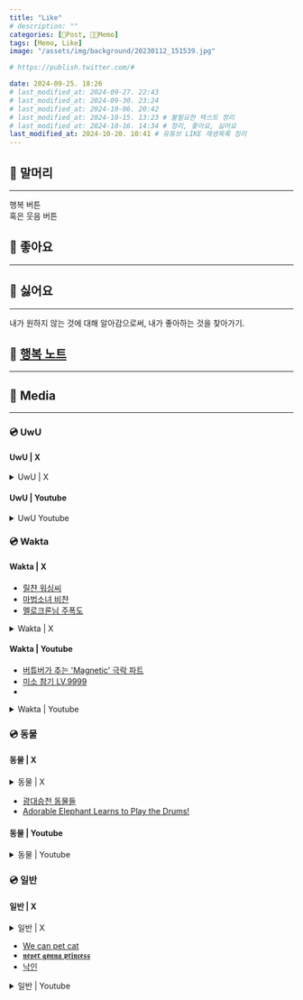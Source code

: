 ```yaml
---
title: "Like"
# description: ""
categories: [📀Post, 🍋‍🟩Memo]
tags: [Memo, Like]
image: "/assets/img/background/20230112_151539.jpg"

# https://publish.twitter.com/#

date: 2024-09-25. 18:26
# last_modified_at: 2024-09-27. 22:43
# last_modified_at: 2024-09-30. 23:24
# last_modified_at: 2024-10-06. 20:42
# last_modified_at: 2024-10-15. 13:23 # 불필요한 텍스트 정리
# last_modified_at: 2024-10-16. 14:34 # 정리, 좋아요, 싫어요
last_modified_at: 2024-10-20. 10:41 # 유튜브 LIKE 재생목록 정리
---
```


## 📀 말머리

---

행복 버튼  
혹은 웃음 버튼  

## 📀 좋아요

---

## 📀 싫어요

---

내가 원하지 않는 것에 대해 알아감으로써, 내가 좋아하는 것을 찾아가기.  

## 📀 [행복 노트](https://x.com/pitco_dew/status/1845465738641129535)

---

## 📀 Media

---

### 💿 UwU

#### UwU | X

<details>
	<summary>UwU | X</summary>

<blockquote class="twitter-tweet" data-media-max-width="720" data-lang="ko"><a href="https://twitter.com/ourloxeisgrxxt/status/1844069882071232930?ref_src=twsrc%5Etfw">아피미쿠 4컷</a></blockquote> <script async src="https://platform.twitter.com/widgets.js" charset="utf-8"></script>

<blockquote class="twitter-tweet" data-media-max-width="720" data-lang="ko"><a href="https://twitter.com/TopGyaru/status/1791713728422920473?ref_src=twsrc%5Etfw">World if we</a></blockquote> <script async src="https://platform.twitter.com/widgets.js" charset="utf-8"></script>

<blockquote class="twitter-tweet" data-media-max-width="720" data-lang="ko"><a href="https://twitter.com/kindcow__/status/1823234476602016033?ref_src=twsrc%5Etfw">빙과</a></blockquote> <script async src="https://platform.twitter.com/widgets.js" charset="utf-8"></script>

<blockquote class="twitter-tweet" data-media-max-width="720" data-lang="ko"><a href="https://twitter.com/1v9GG_/status/1809297679781855562?ref_src=twsrc%5Etfw">미니미 소나/그웬</a></blockquote> <script async src="https://platform.twitter.com/widgets.js" charset="utf-8"></script>

<blockquote class="twitter-tweet" data-media-max-width="720" data-lang="ko"><a href="https://twitter.com/yomooog/status/1812734381817205016?ref_src=twsrc%5Etfw">네코마타</a></a></blockquote> <script async src="https://platform.twitter.com/widgets.js" charset="utf-8"></script>

<blockquote class="twitter-tweet" data-media-max-width="720" data-lang="ko"><a href="https://twitter.com/nn161_9/status/1782726116320432446?ref_src=twsrc%5Etfw">니콜</a></blockquote> <script async src="https://platform.twitter.com/widgets.js" charset="utf-8"></script>

<blockquote class="twitter-tweet" data-media-max-width="720" data-lang="ko"><a href="https://twitter.com/RumblyF/status/1777038426946076704?ref_src=twsrc%5Etfw">짧은 애니메이션 스케치</a></blockquote> <script async src="https://platform.twitter.com/widgets.js" charset="utf-8"></script>

<blockquote class="twitter-tweet" data-media-max-width="720" data-lang="ko"><a href="https://twitter.com/yuumagurenooto/status/1692171607798923580?ref_src=twsrc%5Etfw">？？？？</a></blockquote> <script async src="https://platform.twitter.com/widgets.js" charset="utf-8"></script>

<blockquote class="twitter-tweet" data-media-max-width="720" data-lang="ko"><a href="https://twitter.com/arisu_archive/status/1656220719116849152?ref_src=twsrc%5Etfw">블루아카이브</a></blockquote> <script async src="https://platform.twitter.com/widgets.js" charset="utf-8"></script>

</details>

#### UwU | Youtube

<details>
	<summary>UwU Youtube</summary>

DJMAX RESPECT V Muse Dash DLC Trailer  
{% include embed/youtube.html id = "Ec-o7ADa0p8" %}
체인소맨 애니메이션 오프닝  
{% include embed/youtube.html id = "dFlDRhvM4L0" %}
GenshoYasuda  
{% include embed/youtube.html id = "rPRV0CIbitQ" %}
{% include embed/youtube.html id = "kHQCJDo_RzI" %}
{% include embed/youtube.html id = "UxHsGE0JCuw" %}
{% include embed/youtube.html id = "6aRD4Dc4jEM" %}
Uno  
{% include embed/youtube.html id = "T3bdwuYaTkk" %}
Huh?  
{% include embed/youtube.html id = "XbdPzCW-bnI" %}
ZZZ  
{% include embed/youtube.html id = "_xXIC96jXBQ" %}
{% include embed/youtube.html id = "hXxMoRT0dmo" %}
{% include embed/youtube.html id = "x9iege1KDck" %}
Digitalcircus  
{% include embed/youtube.html id = "eeh0lx9D6xA" %}
{% include embed/youtube.html id = "G23fRh_cMmk" %}
억꾸꾸가 아님을 신리쨩으로 증명  
{% include embed/youtube.html id = "lc-268zfKjw" %}

</details>

### 💿 Wakta

#### Wakta | X

- [릴챤 워싱씨](https://x.com/cocho224/status/1735709034085486894)
- [마법소녀 비챤](https://x.com/Nega_mannaz/status/1671896491047395329)
- [멜로크론님 주폭도](https://x.com/melochron/status/1670998635646177281)

<details>
	<summary>Wakta | X</summary>

<blockquote class="twitter-tweet" data-media-max-width="720" data-lang="ko"><a href="https://twitter.com/buck_0610/status/1656699566127976449?ref_src=twsrc%5Etfw">고개 까딱임</a></blockquote> <script async src="https://platform.twitter.com/widgets.js" charset="utf-8"></script>

<blockquote class="twitter-tweet" data-media-max-width="720" data-lang="ko"><a href="https://twitter.com/Abchimy__/status/1834858069144355204?ref_src=twsrc%5Etfw">마리</a></blockquote> <script async src="https://platform.twitter.com/widgets.js" charset="utf-8"></script>

<blockquote class="twitter-tweet" data-media-max-width="720" data-lang="ko"><a href="https://twitter.com/ch5danforwakta/status/1807043324068643248?ref_src=twsrc%5Etfw">미미짱짱세용과 티파니</a></blockquote> <script async src="https://platform.twitter.com/widgets.js" charset="utf-8"></script>

<blockquote class="twitter-tweet" data-media-max-width="720" data-lang="ko"><a href="https://twitter.com/dyubu0902/status/1740350296336028136?ref_src=twsrc%5Etfw">너에게 닿기를 - 베드엔딩</a></blockquote> <script async src="https://platform.twitter.com/widgets.js" charset="utf-8"></script>

<blockquote class="twitter-tweet" data-media-max-width="720" data-lang="ko"><a href="https://twitter.com/Hzip_001/status/1735288649930133602?ref_src=twsrc%5Etfw">ㅔ</a></blockquote> <script async src="https://platform.twitter.com/widgets.js" charset="utf-8"></script>

<blockquote class="twitter-tweet" data-media-max-width="720" data-lang="ko"><a href="https://twitter.com/dyubu0902/status/1737761292939821071?ref_src=twsrc%5Etfw">이세페 르르땅</a></blockquote> <script async src="https://platform.twitter.com/widgets.js" charset="utf-8"></script>

<blockquote class="twitter-tweet" data-media-max-width="720" data-lang="ko"><a href="https://twitter.com/swnchann/status/1707345849750306970?ref_src=twsrc%5Etfw">앙탈 르르땅</a></blockquote> <script async src="https://platform.twitter.com/widgets.js" charset="utf-8"></script>

<blockquote class="twitter-tweet" data-media-max-width="720" data-lang="ko"><a href="https://twitter.com/mkmk01092/status/1693080163687231976?ref_src=twsrc%5Etfw">분홍 르르땅</a></blockquote> <script async src="https://platform.twitter.com/widgets.js" charset="utf-8"></script>

<blockquote class="twitter-tweet" data-media-max-width="720" data-lang="ko"><a href="https://twitter.com/drr7518/status/1688904846135676930?ref_src=twsrc%5Etfw">여우였어 르르땅</a></blockquote> <script async src="https://platform.twitter.com/widgets.js" charset="utf-8"></script>

<blockquote class="twitter-tweet" data-media-max-width="720" data-lang="ko"><a href="https://twitter.com/dd_epari/status/1685296944900632577?ref_src=twsrc%5Etfw">확대 르르땅</a></blockquote> <script async src="https://platform.twitter.com/widgets.js" charset="utf-8"></script>

<blockquote class="twitter-tweet" data-media-max-width="720" data-lang="ko"><a href="https://twitter.com/jr_rixve/status/1640255759303970817?ref_src=twsrc%5Etfw">앙 르르땅</a></blockquote> <script async src="https://platform.twitter.com/widgets.js" charset="utf-8"></script>

<blockquote class="twitter-tweet" data-media-max-width="720" data-lang="ko"><a href="https://twitter.com/WAK_aci/status/1610678723325628416?ref_src=twsrc%5Etfw">토끼 르르땅</a></blockquote> <script async src="https://platform.twitter.com/widgets.js" charset="utf-8"></script>

<blockquote class="twitter-tweet" data-media-max-width="720" data-lang="ko"><a href="https://twitter.com/drr7518/status/1609320745074831361?ref_src=twsrc%5Etfw">드르륵 탁</a></blockquote> <script async src="https://platform.twitter.com/widgets.js" charset="utf-8"></script>

<blockquote class="twitter-tweet" data-media-max-width="720" data-lang="ko"><a href="https://twitter.com/lem_ming_/status/1604833431107833856?ref_src=twsrc%5Etfw">칭얼 르르땅</a></blockquote> <script async src="https://platform.twitter.com/widgets.js" charset="utf-8"></script>

<blockquote class="twitter-tweet" data-media-max-width="720" data-lang="ko"><a href="https://twitter.com/lem_ming_/status/1601158708641247232?ref_src=twsrc%5Etfw">쪽 콘르르</a></blockquote> <script async src="https://platform.twitter.com/widgets.js" charset="utf-8"></script>

<blockquote class="twitter-tweet" data-media-max-width="720" data-lang="ko"><a href="https://twitter.com/lem_ming_/status/1597575431754231809?ref_src=twsrc%5Etfw">냥냥펀치 르르땅</a></blockquote> <script async src="https://platform.twitter.com/widgets.js" charset="utf-8"></script>

<blockquote class="twitter-tweet" data-media-max-width="720" data-lang="ko"><a href="https://twitter.com/Nyong_wak/status/1529814456363995136?ref_src=twsrc%5Etfw">쾌녀 르르땅</a></blockquote> <script async src="https://platform.twitter.com/widgets.js" charset="utf-8"></script>

<blockquote class="twitter-tweet" data-media-max-width="720" data-lang="ko"><a href="https://twitter.com/canindaeyo/status/1673600024905928705?ref_src=twsrc%5Etfw">브이챤</a></blockquote> <script async src="https://platform.twitter.com/widgets.js" charset="utf-8"></script>

<blockquote class="twitter-tweet" data-media-max-width="720" data-lang="ko"><a href="https://twitter.com/plu_Vii_a/status/1596188612403818496?ref_src=twsrc%5Etfw">왕</a></blockquote> <script async src="https://platform.twitter.com/widgets.js" charset="utf-8"></script>

<blockquote class="twitter-tweet" data-media-max-width="720" data-lang="ko"><a href="https://twitter.com/seguZzangsegu/status/1692502799630971339?ref_src=twsrc%5Etfw">비상 볼빵빵</a></blockquote> <script async src="https://platform.twitter.com/widgets.js" charset="utf-8"></script>

<blockquote class="twitter-tweet" data-media-max-width="720" data-lang="ko"><a href="https://twitter.com/seguZzangsegu/status/1693276937626800335?ref_src=twsrc%5Etfw">홈파티</a></blockquote> <script async src="https://platform.twitter.com/widgets.js" charset="utf-8"></script>

<blockquote class="twitter-tweet" data-media-max-width="720" data-lang="ko"><a href="https://twitter.com/ff9910e/status/1723670261378257056?ref_src=twsrc%5Etfw">몸 꼬이는 르르땅</a></blockquote> <script async src="https://platform.twitter.com/widgets.js" charset="utf-8"></script>

<blockquote class="twitter-tweet" data-media-max-width="720" data-lang="ko"><a href="https://twitter.com/dd_epari/status/1725156673558392979?ref_src=twsrc%5Etfw">스시버거</a></blockquote> <script async src="https://platform.twitter.com/widgets.js" charset="utf-8"></script>

<blockquote class="twitter-tweet" data-media-max-width="720" data-lang="ko"><a href="https://twitter.com/dd_epari/status/1692872918467068135?ref_src=twsrc%5Etfw">참혹한 모습</a></blockquote> <script async src="https://platform.twitter.com/widgets.js" charset="utf-8"></script>

<blockquote class="twitter-tweet" data-media-max-width="720" data-lang="ko"><a href="https://twitter.com/sollog8__/status/1738187007720063082?ref_src=twsrc%5Etfw">카감</a></blockquote> <script async src="https://platform.twitter.com/widgets.js" charset="utf-8"></script>

<blockquote class="twitter-tweet" data-media-max-width="720" data-lang="ko"><a href="https://twitter.com/drr7518/status/1542861876358705153?ref_src=twsrc%5Etfw">고루시</a></blockquote> <script async src="https://platform.twitter.com/widgets.js" charset="utf-8"></script>

<blockquote class="twitter-tweet" data-media-max-width="720" data-lang="ko"><a href="https://twitter.com/i__ii_11/status/1707719338810360028?ref_src=twsrc%5Etfw">마법 숙녀</a></blockquote> <script async src="https://platform.twitter.com/widgets.js" charset="utf-8"></script>

</details>

#### Wakta | Youtube

- [버튜버가 추는 'Magnetic' 극락 파트](https://www.youtube.com/watch?v=_FOAijVo3_w)
- [미소 참기 LV.9999](https://www.youtube.com/watch?v=ajyEGw6hD_E)
- [](https://youtu.be/nunEtQM82fo?si=WVKRgHb8rSQdK8D2)

<details>
	<summary>Wakta | Youtube</summary>

오카네 고세구  
{% include embed/youtube.html id = "ofA-OwBfMVM" %}
HONEYPIE  
{% include embed/youtube.html id = "uAqe7OoksNM" %}
귀여운 두들댄스!  
{% include embed/youtube.html id = "YAWjX5TTgOk" %}
베란다즈의 인사법  
{% include embed/youtube.html id = "3dAp1PHvO2k" %}
마츠다 세이코 - 푸른산호초 cover  
{% include embed/youtube.html id = "d2c9Q9HCGaQ" %}
갈 땐 가더라도 담배 한 대 정도는 괜찮잖아?  
{% include embed/youtube.html id = "PAmPrZHWwcY" %}
비챤님이랑 스근하게 맞담하기  
{% include embed/youtube.html id = "KiFfbTO1Kak" %}
이세돌 피코파크 합방  
{% include embed/youtube.html id = "hByavt7X52E" %}
또 시작이네  
{% include embed/youtube.html id = "wXeX8-N_kY0" %}
밖에서 자기도 모르게 내수 용어를 쓰는 메보즈  
{% include embed/youtube.html id = "mTe94pi2V44" %}
아이네식 경멸 표정  
{% include embed/youtube.html id = "MO0OA0Xg53Y" %}
목소리 갑자기 바뀌는 르르땅  
{% include embed/youtube.html id = "MN5CSuZQ-Co" %}
역대급 주랄  
{% include embed/youtube.html id = "0Wt9R4JwPMg" %}
닥쳐 사랑해  
{% include embed/youtube.html id = "YEHGfqquWqc" %}
흠르르  
{% include embed/youtube.html id = "koRKcVCpJc0" %}
모뇨모뇨모뇨모뇨  
{% include embed/youtube.html id = "QUjyCMBiiJU" %}
AI 번역 영상을 다시 AI로 번역한다면?  
{% include embed/youtube.html id = "FqUBfuhyKzQ" %}
주르르 차렷.  
{% include embed/youtube.html id = "rJHxnQQ2lb0" %}
지치고 힘들때 보세요  
{% include embed/youtube.html id = "jXN23Gqr5rQ" %}
자기 vs 안자기  
{% include embed/youtube.html id = "ckIZqOsKD1g" %}
비소가 더 바보인 이유  
{% include embed/youtube.html id = "eJhLBHFra-s" %}
나두 여자야  
{% include embed/youtube.html id = "-cyHxzblc44" %}
망냥냥의 사인은 B  
{% include embed/youtube.html id = "FsW0ezv2ckM" %}
앙 내꺼띠~  
{% include embed/youtube.html id = "ODGubRQsLI8" %}
그거 실례라구요!!!  
{% include embed/youtube.html id = "cl5Jp10yooE" %}
죽으면 캐릭터가 삭제되는 짱 어려운 게임 ㄷㄷ  
{% include embed/youtube.html id = "vAPbSOanY2U" %}
어딘가 이상한 And July MV  
{% include embed/youtube.html id = "lxZVngiJKvg" %}
이세돌 규정위반  
{% include embed/youtube.html id = "R7gyqUkYkso" %}
대박유행예감 호감송  
{% include embed/youtube.html id = "XD07S3xia8w" %}
미안 르르땅 근데 오늘 이쁘네  
{% include embed/youtube.html id = "gz9g0H2dooI" %}
멤버들과 2021 빼빼로데이 영상 같이보기  
{% include embed/youtube.html id = "H-TNUcNGBdo" %}
이세돌 풀더빙 미연시 1탄  
{% include embed/youtube.html id = "y6mnUx580yQ" %}
왁굳님 집  
{% include embed/youtube.html id = "H5_euoo7ekM" %}
주르르의 이세돌 데뷔 전 전생  
{% include embed/youtube.html id = "0ZT78C6N1oc" %}
르르 삐질게!  
{% include embed/youtube.html id = "K19LFTjQ6zY" %}
비챤의 결혼식  
{% include embed/youtube.html id = "K9_IP1Cgr54" %}
부동의 첫사랑 통기타 라이브  
{% include embed/youtube.html id = "R_KHMGpnXAc" %}
생일날 생축노래를 본인이 부르는 사람  
{% include embed/youtube.html id = "S6mfLrjQAbU" %}
가만있지 않을꼬야  
{% include embed/youtube.html id = "smU7MqFE_Ag" %}
뒤집힌 이네~  
{% include embed/youtube.html id = "ymdbOTccy5o" %}
절대 못때리는 위빙  
{% include embed/youtube.html id = "XzoQGAVFeVE" %}
고멤 2주년  
{% include embed/youtube.html id = "1-87BrfMnqg" %}
10초동안 갑분싸난 도네 리액션  
{% include embed/youtube.html id = "15Pq8u6mLzA" %}
르르방 최초 업적 달성 축하드립니다.  
{% include embed/youtube.html id = "d81xoQbyZnk" %}
'이기자'를 거꾸로 하면?  
{% include embed/youtube.html id = "4YmTmrBPEl4" %}
하쿠가 심은 나무 부수는 캘칼  
{% include embed/youtube.html id = "Sel8MhE7CXE" %}
아이돌의 살냄새  
{% include embed/youtube.html id = "mG7oTXjSJjI" %}
오빠 차 있어?  
{% include embed/youtube.html id = "70hu9IFj7n8" %}
환불이 두려운 당근네  
{% include embed/youtube.html id = "fTflAb2r63A" %}
채팅없어서 눈치 보는 버튜버  
{% include embed/youtube.html id = "Gg-QPa5n9gc" %}
둘기 뭐야!  
{% include embed/youtube.html id = "xKEdjJixWMU" %}
절대 사과 하지 않는 남편  
{% include embed/youtube.html id = "gK1gz5qeB7U" %}

</details>

### 💿 동물

#### 동물 | X

<details>
	<summary>동물 | X</summary>

<blockquote class="twitter-tweet" data-media-max-width="720" data-lang="ko"><a href="https://twitter.com/PostsOfCats/status/1832676429219193163?ref_src=twsrc%5Etfw">앉는 검은 고양이</a></blockquote> <script async src="https://platform.twitter.com/widgets.js" charset="utf-8"></script>

<blockquote class="twitter-tweet" data-media-max-width="720" data-lang="ko"><a href="https://twitter.com/healing_storage/status/1817052216907432405?ref_src=twsrc%5Etfw">긴 막대기를 문 닥스훈트</a></blockquote> <script async src="https://platform.twitter.com/widgets.js" charset="utf-8"></script>

<blockquote class="twitter-tweet" data-media-max-width="720" data-lang="ko"><a href="https://twitter.com/healing_storage/status/1809560899189109154?ref_src=twsrc%5Etfw">들 뜬 시바</a></blockquote> <script async src="https://platform.twitter.com/widgets.js" charset="utf-8"></script>

<blockquote class="twitter-tweet" data-media-max-width="720" data-lang="ko"><a href="https://twitter.com/healing_storage/status/1808058526633472184?ref_src=twsrc%5Etfw">3단 고양이</a></blockquote> <script async src="https://platform.twitter.com/widgets.js" charset="utf-8"></script>

<blockquote class="twitter-tweet" data-media-max-width="720" data-lang="ko"><a href="https://twitter.com/healing_storage/status/1807071434189258959?ref_src=twsrc%5Etfw">하얀 족제비</a></blockquote> <script async src="https://platform.twitter.com/widgets.js" charset="utf-8"></script>

<blockquote class="twitter-tweet" data-media-max-width="720" data-lang="ko"><a href="https://twitter.com/healing_storage/status/1835637176522142096?ref_src=twsrc%5Etfw">베개를 문 고양이</a></blockquote> <script async src="https://platform.twitter.com/widgets.js" charset="utf-8"></script>

<blockquote class="twitter-tweet" data-media-max-width="720" data-lang="ko"><a href="https://twitter.com/shouldhaveanima/status/1690287463951118336?ref_src=twsrc%5Etfw">아기 문어</a></blockquote> <script async src="https://platform.twitter.com/widgets.js" charset="utf-8"></script>

<blockquote class="twitter-tweet" data-media-max-width="720" data-lang="ko"><a href="https://twitter.com/healing_storage/status/1637682747803324416?ref_src=twsrc%5Etfw">웰시코기</a></blockquote> <script async src="https://platform.twitter.com/widgets.js" charset="utf-8"></script>

</details>

- [광대승천 동물들](https://www.youtube.com/watch?v=6GtBMQ_JaXg)
- [Adorable Elephant Learns to Play the Drums!](https://www.youtube.com/watch?v=TMg0hDCm31k)

#### 동물 | Youtube

<details>
	<summary>동물 | Youtube</summary>

wawa  
{% include embed/youtube.html id = "N_s_ZTeiXxE" %}
도시공원에 작은 물그릇 하나 갖다두면 생기는 일  
{% include embed/youtube.html id = "GDDDYmS2SMM" %}
이집트 다합에서 밥을 먹으면?  
{% include embed/youtube.html id = "-Z_hFj4S9Q8" %}

</details>

### 💿 일반

#### 일반 | X

<details>
	<summary>일반 | X</summary>

<blockquote class="twitter-tweet" data-media-max-width="720" data-lang="ko"><a href="https://twitter.com/maburuiz/status/1832761200326689230?ref_src=twsrc%5Etfw">Michael, what's wrong?</a></blockquote> <script async src="https://platform.twitter.com/widgets.js" charset="utf-8"></script>

<blockquote class="twitter-tweet" data-media-max-width="720" data-lang="ko"><a href="https://twitter.com/Hanguny/status/1541239177328463872?ref_src=twsrc%5Etfw">하루 우라라</a></blockquote> <script async src="https://platform.twitter.com/widgets.js" charset="utf-8"></script>

<blockquote class="twitter-tweet" data-media-max-width="720" data-lang="ko"><a href="https://twitter.com/tyomateee/status/1654796088979886080?ref_src=twsrc%5Etfw">두부까는 호시노 겐</a></blockquote> <script async src="https://platform.twitter.com/widgets.js" charset="utf-8"></script>

<blockquote class="twitter-tweet" data-media-max-width="720" data-lang="ko"><a href="https://twitter.com/TheFigen_/status/1815166372693070245?ref_src=twsrc%5Etfw">축구 테이블</a></blockquote> <script async src="https://platform.twitter.com/widgets.js" charset="utf-8"></script>

<blockquote class="twitter-tweet" data-media-max-width="720" data-lang="ko"><a href="https://twitter.com/_MisterMiles_/status/1804089382556545120?ref_src=twsrc%5Etfw">닌텐도</a></blockquote> <script async src="https://platform.twitter.com/widgets.js" charset="utf-8"></script>

<blockquote class="twitter-tweet" data-media-max-width="720" data-lang="ko"><a href="https://twitter.com/GameboyJuntaro/status/1656345846936670208?ref_src=twsrc%5Etfw">VA-11 HALL-A GameBoy</a></blockquote> <script async src="https://platform.twitter.com/widgets.js" charset="utf-8"></script>

</details>

- [We can pet cat](https://www.youtube.com/watch?v=3m5a7pVqLNc)
- [𝖓𝖊𝖛𝖊𝖗 𝖌𝖔𝖓𝖓𝖆 𝖕𝖗𝖎𝖓𝖈𝖊𝖘𝖘](https://www.youtube.com/watch?v=MYpZYPI-cYI)
- [낙인](https://www.youtube.com/watch?v=dJxyL8R5dBs)

<details>
	<summary>일반 | Youtube</summary>

당신의 사랑해는 어디?  
{% include embed/youtube.html id = "-fyXK3SJ8Bc" %}
띵곡 인트로 만드는 방법  
{% include embed/youtube.html id = "X5g3bFklufE" %}
힘들게 산을 오른 진짜 이유  
{% include embed/youtube.html id = "RakrY_mQDCY" %}
스토리 컷씬 스킵하면 안되는 이유  
{% include embed/youtube.html id = "FIbEtvsOKhE" %}
성수동  
{% include embed/youtube.html id = "JEMPcktcFzA" %}
어~때~?  
{% include embed/youtube.html id = "VhJh_4awSG4" %}
양말 한 짝이 불러온 물벼락  
{% include embed/youtube.html id = "WbrJ-DencBg" %}
maplestory explorer animation  
{% include embed/youtube.html id = "MzQfFbBWoYU" %}
Macarena  
{% include embed/youtube.html id = "8wrugP1hlbY" %}
무한 진정제 복용  
{% include embed/youtube.html id = "Szzso9rnDXs" %}
끝나지 않는 뭉탱이 챌린지  
{% include embed/youtube.html id = "6M5HIsCfONo" %}
킥보드가 뭐?  
{% include embed/youtube.html id = "Roi6DkIKDAo" %}
흔한 성우지망생 버튜버의 병맛 더빙  
{% include embed/youtube.html id = "gI8RIHbF-Uc" %}
오마이굿니스  
{% include embed/youtube.html id = "QD4HpVtMmL8" %}
메타톤전  
{% include embed/youtube.html id = "MzKV8LYHUxk" %}
Dance Game  
{% include embed/youtube.html id = "T2Fn9emIE80" %}
위잉위잉  
{% include embed/youtube.html id = "YHUnebgpMT8" %}
I Wanna Be Your Ghost  
{% include embed/youtube.html id = "xQ5NBeq4TfE" %}
Hog Rider  
{% include embed/youtube.html id = "_Gh2x9uQ6mQ" %}
아케인 다큐  
{% include embed/youtube.html id = "Mz4-38d3-AE" %}
The Girl from Ipanema  
{% include embed/youtube.html id = "xZJbbrlw00k" %}
95세 재즈 가수의 노래 실력  
{% include embed/youtube.html id = "WzK97Y1aJ_w" %}
침투부 웃음 참기 10단계  
{% include embed/youtube.html id = "GiZ5N6nwX7M" %}
Shared Piano  
{% include embed/youtube.html id = "GsK4-Ud9cck" %}
왁과같이  
{% include embed/youtube.html id = "2oOrmRHFkSQ" %}
주르르 vs 우왁굳 아저씨 - 애니메이션  
{% include embed/youtube.html id = "Cw1DPb9Y0fk" %}
[스플래툰 애니메이션] 길변의 피크닉  
{% include embed/youtube.html id = "XKJDGHPa4Nw" %}
【スクランブル交差点再現ジオラマ】総集編 1年以上の制作過程を30分に凝縮【DIY】Making a Diorama of the Shibuya Crossing in Tokyo  
{% include embed/youtube.html id = "5J8LgG45c2Q" %}
How to play jazz in a minute  
{% include embed/youtube.html id = "nB1xt78S7m0" %}
【ライブ】シル・ヴ・プレジデント／P丸様。「Peace Parade!!」 in 両国国技館！【#ぴーぱれ】  
{% include embed/youtube.html id = "cB_jVZo4kdM" %}
シロナ戦  
{% include embed/youtube.html id = "M1fff78KUV4" %}
i didn't expect this  
{% include embed/youtube.html id = "b9x-4JxSxjQ" %}
우왁굳이 말하는 해루석연대기  
{% include embed/youtube.html id = "YE3hwD0nQsg" %}
태민아 괜찮아???  
{% include embed/youtube.html id = "E4EPBxdi--E" %}
안테나 이슈  
{% include embed/youtube.html id = "c-mvQ4y3slw" %}
向天再借五百年  
{% include embed/youtube.html id = "WBjKV3_lfZI" %}
어떠냐 긴장되냐 #Shorts  
{% include embed/youtube.html id = "T5PKqYyzMJI" %}
When the teacher can’t get the movie to load and the kid who knows computers shows up  
{% include embed/youtube.html id = "gPlZNI9bjCA" %}
When you only know 2 notes but you want to play jazz  
{% include embed/youtube.html id = "2HJP7Qz1a-Q" %}
Irish dancers nearly hit by CAR!! 😉 #stayinalive #beegees #shorts  
{% include embed/youtube.html id = "fRc7xFJg9_Q" %}
다음 중 한 사람을 꼭 죽여야 한다면 당신은 누구를 죽이시겠습니까? - VR챗 상황극  
{% include embed/youtube.html id = "oRPtvy897Ic" %}
Interactive Fractal Zoom - Intro: Fractal Selection  
{% include embed/youtube.html id = "oxoFFOZ27PI" %}
DIGITAL LANGUAGE  
{% include embed/youtube.html id = "dxiE9OqJ2Sc" %}
내 편이 필요할 때 (song by 카더가든)  
{% include embed/youtube.html id = "Ce_b9pqi670" %}
[KR] Google Play l Indie Games Festival 2021  
{% include embed/youtube.html id = "Okjn4bEDtDI" %}
공부 의지 올려주는 영상 - 니시무라 호노카  
{% include embed/youtube.html id = "8vBIPldIQ6Q" %}
가장 복잡한 잠금 패턴을 찾아보자  
{% include embed/youtube.html id = "PKjbBQ0PBCQ" %}
[Pokemon] before evolution after evolution  
{% include embed/youtube.html id = "Fd4y9mpP9zM" %}
A music visualizer world named LOST IT! : VRCHAT  
{% include embed/youtube.html id = "5xfGn4OQhkg" %}
I am Steal Alive  
{% include embed/youtube.html id = "AUpX0b4913I" %}
완소 퍼펙트 반장 - 입술 OK 헤어 스타일 OK 교복 OK!  
{% include embed/youtube.html id = "hkqBzqV5Yro" %}
287 | Dune  
{% include embed/youtube.html id = "1VHT2Sp_KQU" %}
사과드립니다  
{% include embed/youtube.html id = "nRi8Zt46-H0" %}
D4DJ Opening Rap Loop. (Kyoko and Saki)  
{% include embed/youtube.html id = "9Oxu-6yKj_8" %}
Bad apple but its discord messages  
{% include embed/youtube.html id = "PLP9c0Z4Q3Y" %}
Animating "Rap Dog" LIVE  
{% include embed/youtube.html id = "S5gwVVleGWU" %}
원신 | 감우 캐릭터 PV-「리월항의 하룻밤」  
{% include embed/youtube.html id = "P_ndbBYvpiQ" %}
Every sound is SINE  
{% include embed/youtube.html id = "UrBZsUBibtk" %}
1시간동안 도윤이 부르는 영상 (요청)  
{% include embed/youtube.html id = "_q8ltCNRuj0" %}
JOOOOOOOOOOOOOOOOOOOOOOOOOOOOOOOOOOOOOOOOOOOOOOOOOOOOOOOOOOOOOOOOOOOOOOOOOOOOOOOOOOOOOOOOOOOOOOOOOoj  
{% include embed/youtube.html id = "Qkfyr-UpUp0" %}
The Dreamyard (Unused Basement/B2F)*EXTENDED*[Pokémon: Black & White]  
{% include embed/youtube.html id = "b7QEgFwpzU0" %}
마! 이게 사이버펑크다!  
{% include embed/youtube.html id = "YIMRxZVqI8Q" %}
현재까지도 완벽히 설명이 안 되는 화학반응 (절대 따라하지 마세요)  
{% include embed/youtube.html id = "a59WaLwRYGY" %}
infinite meme [flipaclip]  
{% include embed/youtube.html id = "67YiwpLUqG4" %}
21살! 주먹맨(니쥬잇사이! 코부시데)  
{% include embed/youtube.html id = "plE0Tak-ms4" %}
Let’s BUILD a COMPUTER in CONWAY's GAME of LIFE ⠠⠵  
{% include embed/youtube.html id = "Kk2MH9O4pXY" %}
EP9: 여름엔 치마가 최고야~  
{% include embed/youtube.html id = "sppVENnFmmI" %}
Mum Fools Kids With Hatching Egg Prank  
{% include embed/youtube.html id = "bxNvOcyz4MI" %}
정다면체는 사실 48종류 있음  
{% include embed/youtube.html id = "_hjRvZYkAgA" %}
[케인] 알까기 고인물의 사기 200706  
{% include embed/youtube.html id = "fp-MxhQFjPE" %}
american woodcock dance 미국멧도요  
{% include embed/youtube.html id = "VsB-EQx-NDE" %}
📺Drive to 1980 Love  
{% include embed/youtube.html id = "BpHJ13rMVr8" %}
556 또우 액기스 모음  
{% include embed/youtube.html id = "OyQw3XJFB3Y" %}
예측할 수 없는 난제라 불리는 물리학 실험.. 충격적인 삼중 진자운동  
{% include embed/youtube.html id = "W_oDaNr53PQ" %}
요루시카 - 사상범 ( OFFICIAL VIDEO )  
{% include embed/youtube.html id = "ENcnYh79dUY" %}
Dr. PolPol  
{% include embed/youtube.html id = "w4P5rWFx9LA" %}
シロナ戦  
{% include embed/youtube.html id = "afc53yDtc64" %}
Power tower fractal zoom II  
{% include embed/youtube.html id = "aN6lpqwHddw" %}
2021 BMW 5 Series - Official Trailer  
{% include embed/youtube.html id = "cy3Gxr92_Dg" %}
We're Finally Landing (10 Hour Version)  
{% include embed/youtube.html id = "nK0K5OKx7-Y" %}
[영상 연출] 관객의 시선을 이끌기 위한 6가지 필수 구도.  
{% include embed/youtube.html id = "6PvPFdrk6Cg" %}
역대급 비명ㅋㅋㅋㅋ 다이아 풀인첸 입고 용암바다에 빠졌다! 과연 그들의 운명은? - 엔더드래곤을 잡는 그날까지 5화 (엔잡그5화) / 마인크래프트  
{% include embed/youtube.html id = "3cKdVLGQCK0" %}
PV [사랑, 기억하고 있습니까] (MIRROR Ver.) 愛・おぼえていますか 초시공요새 마크로스  
{% include embed/youtube.html id = "4AOONH3xTMQ" %}
오예 ~! 처음으로 펜타킬 했습니다!!! - 우왁굳의 리그오브레전드 하이라이트 아펠리오스  
{% include embed/youtube.html id = "FmHrrLFnTEg" %}
강철의 망령 - League Edit  
{% include embed/youtube.html id = "9Fh4ABZfPEU" %}
How JoJo Fans Say Goodbye to 2019  
{% include embed/youtube.html id = "DXxZkvnDZ-c" %}
DJMAX RESPECT V Title Screen / Menu Music Theme (Finger Starz) [STEAM / PC]  
{% include embed/youtube.html id = "amtQNK5oDf4" %}
12 Super Satisfying Sounds in Minecraft [ASMR]  
{% include embed/youtube.html id = "4sgVYptyDb0" %}
This Minecraft video will comfort you.  
{% include embed/youtube.html id = "mJlean5tALg" %}
해리포터OST에 숨겨진 소름돋는 비밀  
{% include embed/youtube.html id = "R3rdGwiJP2U" %}
【ガレキ】艦これ-鹿島のフィギュアを作る/KanColle-Kashima Garage kit figure assembling and painting.  
{% include embed/youtube.html id = "8l_8RLeBWZY" %}
「OC」Love you meme / Original meme  
{% include embed/youtube.html id = "gT6LBrAK_S8" %}
Dubai Magnum - at Emirates Mall  
{% include embed/youtube.html id = "66mTbvF2Ang" %}
Giorno's Power Move  
{% include embed/youtube.html id = "X2Wnx1pdfvs" %}
This video will give you anxiety  
{% include embed/youtube.html id = "Fkbplf44dvY" %}
지구의 눈?? 우주에서 바라본 '사하라의 눈' (내레이션: 베어 그릴스)  
{% include embed/youtube.html id = "ncvIC5kqZXI" %}
Shantae and the Seven Sirens - Opening Animation [HD 1080P]  
{% include embed/youtube.html id = "qCGlYlY6e_w" %}
흰 종이를 보면 막막할 때  
{% include embed/youtube.html id = "J9s34-LGsB4" %}
고대의 미스터리, 새로 발견된 나스카 지상화  
{% include embed/youtube.html id = "LnQiBtq3kLs" %}
SGT Frog / Keroro Gunsou OST: CD 1  
{% include embed/youtube.html id = "NXikEdJY28w" %}
SGT Frog / Keroro Gunsou OST: CD 2  
{% include embed/youtube.html id = "xVQY9nMtISY" %}
SHOWDOWN - League Edit  
{% include embed/youtube.html id = "cShyvm26MsY" %}
Yakuza - 馬鹿みたい Baka Mitai - Off Vocal Karaoke  
{% include embed/youtube.html id = "AP51Tny7y_g" %}
"O Kawaii Koto" - Kaguya-sama  
{% include embed/youtube.html id = "9-TA73BBJlM" %}
Kitbull | Pixar SparkShorts  
{% include embed/youtube.html id = "AZS5cgybKcI" %}
あいさつ  
{% include embed/youtube.html id = "mwvdZQc68nc" %}
Incoming Call From Sans  
{% include embed/youtube.html id = "Ltwc9FVlnng" %}
단죠송 ①  
{% include embed/youtube.html id = "m5gvpYtnYFA" %}
UDEMY IS AWFUL  
{% include embed/youtube.html id = "g_ZIqxg_za4" %}
인터스텔라의 음악이 그렇게 소름끼치는 이유  
{% include embed/youtube.html id = "mWPenJNSPso" %}
Two Vortex Rings Colliding in SLOW MOTION - Smarter Every Day 195  
{% include embed/youtube.html id = "EVbdbVhzcM4" %}
"HOOD NARUTO" pt.3 (full video) naruto vs sasuke  
{% include embed/youtube.html id = "QhBnZ6NPOY0" %}
[우왁굳] 09왁굳이 부르는 포켓몬스터♬  
{% include embed/youtube.html id = "2X7XsyFaEFo" %}
팬게임인데 퀄리티 실화냐? 스팀에 팔아도 되겠네 - 왁좌의 게임  
{% include embed/youtube.html id = "aXMDymRcIrg" %}
마법사와 왕님(2017) - 청강 애니메이션 2017 2학년 2학기 과제물  
{% include embed/youtube.html id = "lPkmD4smqWY" %}
Lip Sync Shun Akiyama Baka Mitai (Yakuza)  
{% include embed/youtube.html id = "dtL43unpw4Y" %}
"초속5센티미터" 우리말 더빙판 메인예고편 공개!  
{% include embed/youtube.html id = "dLn7N6Dyxbo" %}
[왁굳] Just Watch It! (걍 쳐보세요) #short  
{% include embed/youtube.html id = "pir8yPNB0Po" %}
STRANDBEEST EVOLUTION 2017  
{% include embed/youtube.html id = "LewVEF2B_pM" %}
당신을 짝사랑하던 그때 그 시절, 소심한 여학생 RP ∥ Korean Girlfriend Asmr  
{% include embed/youtube.html id = "EbhvE9T16as" %}
한국어 ASMR ∥ 당신을 짝사랑하던 그때 그시절, 소심한 여학생 두번째 RP ∥ Korean Girlfriend Asmr ∥ Roleplaying  
{% include embed/youtube.html id = "nB2mphC5nHs" %}
당신을 짝사랑하던 그때 그시절, 소심한 여학생 세번째 RP  
{% include embed/youtube.html id = "J2JOE13Gc9s" %}
비공식 우왁굳방송 오프닝 (얏타)  
{% include embed/youtube.html id = "K7V1lQr0YzU" %}
Free hentai  
{% include embed/youtube.html id = "keJZyDPj5yE" %}
Math Professor Fixes Projector Screen (April Fools Prank)  
{% include embed/youtube.html id = "Z9NQatne0xg" %}
인어공주 제작 과정 / Mermaid production process  
{% include embed/youtube.html id = "J8-P8NbffQ0" %}
베이퍼웨이브(Vaporwave)란 무엇인가? [자막]  
{% include embed/youtube.html id = "f088uiBYcF4" %}
How to use FL Studio (Like a Pro)  
{% include embed/youtube.html id = "mOQwEnutj9A" %}
PLUTONIUM - Circus!  
{% include embed/youtube.html id = "LbSeT7uFAhw" %}
Turing machine  
{% include embed/youtube.html id = "ivPv_kaYuwk" %}
《VOEZ》OP Animation  
{% include embed/youtube.html id = "WqV_ABRMsz0" %}
Online Kisses  
{% include embed/youtube.html id = "v0JzU_v_aPA" %}
Dance Evolution Arcade - Din Don Dan  
{% include embed/youtube.html id = "8-yZihwFTC0" %}
MEGABURN 메가번(2016년작) -한국애니고 15기 학생작  
{% include embed/youtube.html id = "Ng5IVDCWqdA" %}
【ゆめにっき】パドルポニっ子シアター  
{% include embed/youtube.html id = "UNhphyF74sA" %}
Projectile Dysfunction  
{% include embed/youtube.html id = "1BucQMmQcBg" %}
Give me a drink, bartender  
{% include embed/youtube.html id = "T28LyXf8MlU" %}
孔明の罠 - Kaizo Trap  
{% include embed/youtube.html id = "lIES3ii-IOg" %}
꿈 꾸는 다락방 Dreaming Attic [Speedpaint]  
{% include embed/youtube.html id = "JxhPxVGQD1U" %}
caravan palace- rock it for me  
{% include embed/youtube.html id = "bL2STukynDw" %}
Windows 10 Hero Desktop Image - Behind the Scenes  
{% include embed/youtube.html id = "ewmXizBqjl0" %}
Mouse  
{% include embed/youtube.html id = "dap5lEuS5uM" %}
임도혁 길거리 즉석 공연 stevie wonder isn't she lovely  
{% include embed/youtube.html id = "PZyoTmMMVM4" %}
졸라맨 대통령으로 키우기 (2007)  
{% include embed/youtube.html id = "KSCKL0qSE5Y" %}
Parov Stelar - Ragtime Cat ft Lilja Bloom (Lunch Break) - NEILAND  
{% include embed/youtube.html id = "hqCsg4U3iqQ" %}
World's Simplest Electric Train  
{% include embed/youtube.html id = "J9b0J29OzAU" %}
Jamal Says "Every 60 Seconds In Africa, A Minute Passes".  
{% include embed/youtube.html id = "7Zm1hPbmzPw" %}
TVアニメ『未確認で進行形』 「ぜんたい的にセンセーション」 　　MUSIC VIDEO（半分くらいの尺で歌詞付のVer.）  
{% include embed/youtube.html id = "TSbSzrLffew" %}
[MMD] 미쿠미쿠하게 해줄게♪  
{% include embed/youtube.html id = "veZ9-V5p71A" %}
Things That Faker Does: Win Impossible Fight  
{% include embed/youtube.html id = "o8vGaC4OZIs" %}
Ames Window  
{% include embed/youtube.html id = "0KrpZMNEDOY" %}
A Boy And His Atom: The World's Smallest Movie  
{% include embed/youtube.html id = "oSCX78-8-q0" %}
Custom Namiki Falcon, Part 2  
{% include embed/youtube.html id = "XMolEvB5EqA" %}
Drawn with Me: I Love You  
{% include embed/youtube.html id = "uWKUT19LK00" %}
Out of Reach (work-in-progress)  
{% include embed/youtube.html id = "31hCygxouBg" %}
To The Moon Soundtrack - Full Album  
{% include embed/youtube.html id = "Snl67XsI6Is" %}
∞ L I F E  
{% include embed/youtube.html id = "D6aP9S9rEQk" %}
Outside In  
{% include embed/youtube.html id = "wO61D9x6lNY" %}
Double Dream Feet  
{% include embed/youtube.html id = "5L1tr0PIx20" %}
二人で☆ゲッダン☆.wmv  
{% include embed/youtube.html id = "t_H2uQ7BBIA" %}
HEY! LISTEN!  
{% include embed/youtube.html id = "C1Q8jJJ83lI" %}
Super Mario Ping Pong  
{% include embed/youtube.html id = "sMKoNBRZM1M" %}
Korean Grape song?!  
{% include embed/youtube.html id = "SUhK4ZPh8Ek" %}
Draw with Me  
{% include embed/youtube.html id = "DRkgH7Uu-hA" %}
미니게임천국 SPH-V6900 플레이영상  
{% include embed/youtube.html id = "_DEKY92pFsk" %}
Musical Tesla coils and Faraday suit - Imperial March
{% include embed/youtube.html id = "pJqoRaphiEk" %}
WOMBO COMBO!!!!  
{% include embed/youtube.html id = "pD_imYhNoQ4" %}

- XYpQqxBspRg
- knjgTad9Sdk : 꼭두각시 서커스
- SxC_7-5ZUjM : [매너가 없는 요즘 사람들](https://www.fmkorea.com/6794331213)
- E2JFx6brVGQ : 자만.. 자신.. 압도적 승리감
- l_DE4XVXio0 : 요안부르주아 성공을 표현한 퍼포먼스
- yGkHzCCYYbk
- myP3YGsboRk : 다메다네 3000
- slazi2PpYUo : 이츠마데 후타리데 이루노카나
- YPs3PKyqEqE : 비상교육 과학 브금
- yDIOze0XndU : [라이트맵 튜토리얼](https://discussions.unity.com/t/bakery-gpu-lightmapper-v1-96-rtpreview-released/704890/5470?page=274)
- X8Tj5zQexxw :
- qachWbwDXSs :
- wNlT5B1FlYc : 끈질긴 PPAP
- wCw7O2hE6mk : 마인크래프트 홀로렌즈
- 1Bix44C1EzY : Congratulations
- R4ZcOPF8KjU :

</details>

